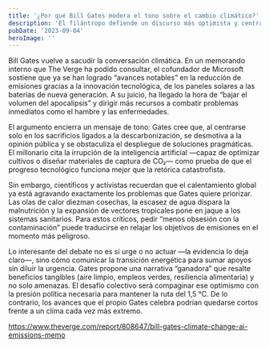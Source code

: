 ```yaml
---
title: '¿Por qué Bill Gates modera el tono sobre el cambio climático?'
description: 'El filántropo defiende un discurso más optimista y centrado en la salud y la prosperidad, pero sus declaraciones reabren el debate sobre la urgencia climática.'
pubDate: '2023-09-04'
heroImage: ''
---
```


Bill Gates vuelve a sacudir la conversación climática. En un memorando interno que The Verge ha podido consultar, el cofundador de Microsoft sostiene que ya se han logrado “avances notables” en la reducción de emisiones gracias a la innovación tecnológica, de los paneles solares a las baterías de nueva generación. A su juicio, ha llegado la hora de “bajar el volumen del apocalipsis” y dirigir más recursos a combatir problemas inmediatos como el hambre y las enfermedades.

El argumento encierra un mensaje de tono: Gates cree que, al centrarse solo en los sacrificios ligados a la descarbonización, se desmotiva a la opinión pública y se obstaculiza el despliegue de soluciones pragmáticas. El millonario cita la irrupción de la inteligencia artificial —capaz de optimizar cultivos o diseñar materiales de captura de CO₂— como prueba de que el progreso tecnológico funciona mejor que la retórica catastrofista.

Sin embargo, científicos y activistas recuerdan que el calentamiento global ya está agravando exactamente los problemas que Gates quiere priorizar. Las olas de calor diezman cosechas, la escasez de agua dispara la malnutrición y la expansión de vectores tropicales pone en jaque a los sistemas sanitarios. Para estos críticos, pedir “menos obsesión con la contaminación” puede traducirse en relajar los objetivos de emisiones en el momento más peligroso.

Lo interesante del debate no es si urge o no actuar —la evidencia lo deja claro—, sino cómo comunicar la transición energética para sumar apoyos sin diluir la urgencia. Gates propone una narrativa “ganadora” que resalte beneficios tangibles (aire limpio, empleos verdes, resiliencia alimentaria) y no solo amenazas. El desafío colectivo será compaginar ese optimismo con la presión política necesaria para mantener la ruta del 1,5 °C. De lo contrario, los avances que el propio Gates celebra podrían quedarse cortos frente a un clima cada vez más extremo.

https://www.theverge.com/report/808647/bill-gates-climate-change-ai-emissions-memo